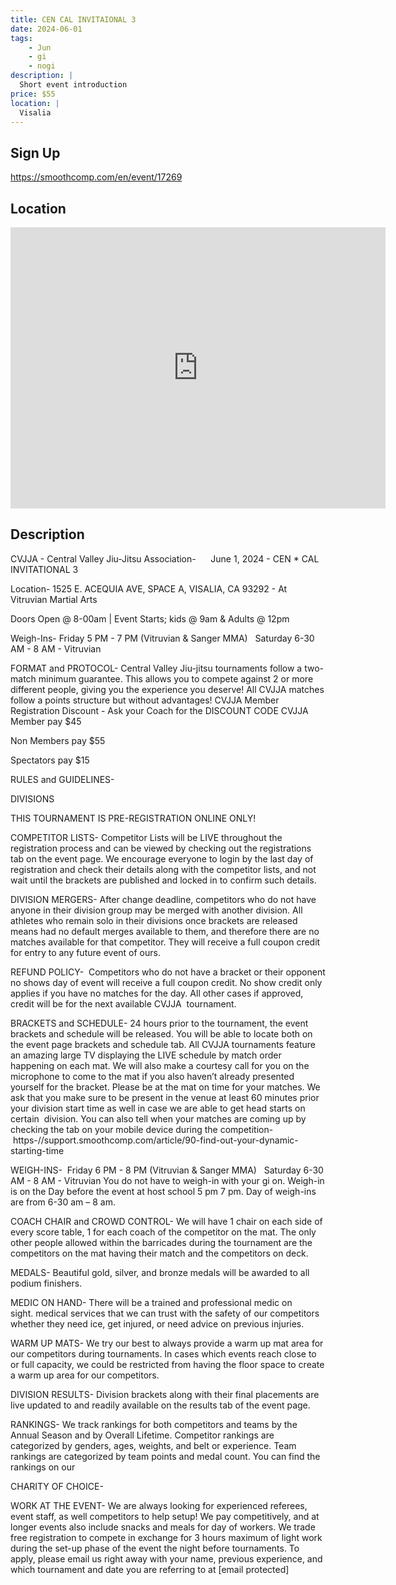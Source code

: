 ```yaml
---
title: CEN CAL INVITAIONAL 3
date: 2024-06-01
tags:
    - Jun
    - gi 
    - nogi 
description: |
  Short event introduction
price: $55
location: |
  Visalia
---
```

## Sign Up
https://smoothcomp.com/en/event/17269

## Location
<iframe src="https://www.google.com/maps/embed?pb=!1m18!1m12!1m3!1d12345.6789!2d-119.2758802!3d36.3288075!2m3!1f0!2f0!3f0!3m2!1i1024!2i768!4f13.1!3m3!1m2!1s0x0%3A0x0!2z36.3288075!5e0!3m2!1sen!2sus!4v1234567890" width="600" height="450" style="border:0;" allowfullscreen="" loading="lazy"></iframe>

## Description
CVJJA - Central Valley Jiu-Jitsu Association-      June 1, 2024 - CEN * CAL INVITATIONAL 3


Location- 1525 E. ACEQUIA AVE, SPACE A, VISALIA, CA 93292 - At Vitruvian Martial Arts


Doors Open @ 8-00am | Event Starts; kids @ 9am & Adults @ 12pm 


Weigh-Ins- Friday 5 PM - 7 PM (Vitruvian & Sanger MMA)   Saturday 6-30 AM - 8 AM - Vitruvian


FORMAT and PROTOCOL- Central Valley Jiu-jitsu tournaments follow a two-match
minimum guarantee. This allows you to compete against 2 or more different
people, giving you the experience you deserve! All CVJJA matches follow a
points structure but without advantages! CVJJA Member Registration Discount - Ask your Coach for the DISCOUNT CODE CVJJA Member pay $45


Non Members pay $55


Spectators pay $15


RULES and GUIDELINES-


DIVISIONS


THIS TOURNAMENT IS
PRE-REGISTRATION ONLINE ONLY!


COMPETITOR
LISTS- Competitor Lists
will be LIVE throughout the registration process and can be viewed by checking
out the registrations tab on the event page. We encourage everyone to login by
the last day of registration and check their details along with the competitor
lists, and not wait until the brackets are published and locked in to confirm
such details.


DIVISION MERGERS- After change deadline, competitors who do not have
anyone in their division group may be merged with another division. All
athletes who remain solo in their divisions once brackets are released means
had no default merges available to them, and therefore there are no matches
available for that competitor. They will receive a full coupon credit for entry
to any future event of ours.


REFUND POLICY-  Competitors who do not have a
bracket or their opponent no shows day of event will receive a full coupon
credit. No show credit only applies if you have no matches for the day. All other cases if approved, credit will be for the next available CVJJA  tournament. 


BRACKETS and SCHEDULE- 24 hours prior to the tournament, the
event brackets and schedule will be released. You will be able to locate both
on the event page brackets and schedule tab. All CVJJA tournaments feature an
amazing large TV displaying the LIVE schedule by match order happening on each
mat. We will also make a courtesy call for you on the microphone to come to the
mat if you also haven’t already presented yourself for the bracket. Please be
at the mat on time for your matches. We ask that you make sure to be present in
the venue at least 60 minutes prior your division start time as well in case we
are able to get head starts on certain 
division. You can also tell
when your matches are coming up by checking the tab on your mobile device
during the competition- https-//support.smoothcomp.com/article/90-find-out-your-dynamic-starting-time


WEIGH-INS- 
Friday 6 PM - 8 PM (Vitruvian & Sanger MMA)   Saturday 6-30 AM - 8 AM - Vitruvian
You do not have to weigh-in
with your gi on. Weigh-in is on the Day before the event at host school 5 pm 7 pm. Day of weigh-ins are from 6-30 am – 8 am.


COACH CHAIR and CROWD CONTROL- We will have 1 chair on each side of every score
table, 1 for each coach of the competitor on the mat. The only other people
allowed within the barricades during the tournament are the competitors on the
mat having their match and the competitors on deck.


MEDALS- Beautiful gold, silver, and bronze medals will be awarded to all
podium finishers. 


MEDIC ON HAND- There will be a trained and professional medic on
sight. medical services that we can trust with the safety of our
competitors whether they need ice, get injured, or need advice on previous
injuries.


WARM UP MATS- We try our best to always provide a warm up mat area
for our competitors during tournaments. In cases which events reach close to or
full capacity, we could be restricted from having the floor space to create a
warm up area for our competitors.


DIVISION RESULTS- Division brackets along with their final placements
are live updated to and readily available on the results tab of the event page.


RANKINGS- We track rankings for both competitors and teams by the Annual
Season and by Overall Lifetime. Competitor rankings are categorized by genders,
ages, weights, and belt or experience. Team rankings are categorized by team
points and medal count. You can find the rankings on our


CHARITY OF CHOICE-


WORK AT THE EVENT- We are always looking for experienced referees, event
staff, as well competitors to help setup! We pay competitively, and at longer
events also include snacks and meals for day of workers. We trade free
registration to compete in exchange for 3 hours maximum of light work during
the set-up phase of the event the night before tournaments. To apply, please
email us right away with your name, previous experience, and which tournament
and date you are referring to at [email protected]